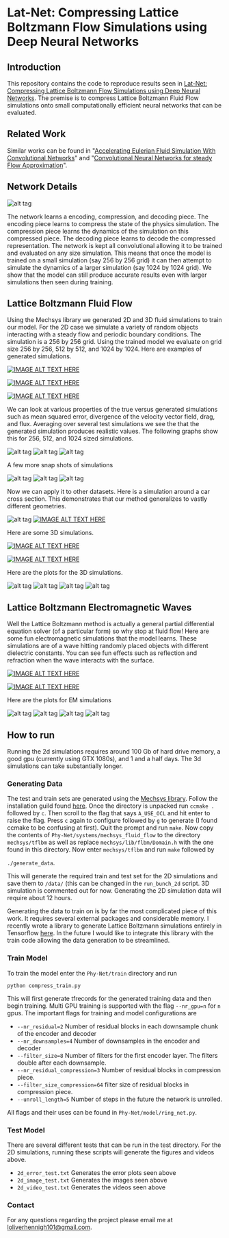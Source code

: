 # Lat-Net: Compressing Lattice Boltzmann Flow Simulations using Deep Neural Networks

## Introduction

This repository contains the code to reproduce results seen in [Lat-Net: Compressing Lattice Boltzmann Flow Simulations using Deep Neural Networks](https://arxiv.org/abs/1705.09036). The premise is to compress Lattice Boltzmann Fluid Flow simulations onto small computationally efficient neural networks that can be evaluated.

## Related Work
Similar works can be found in "[Accelerating Eulerian Fluid Simulation With Convolutional Networks](https://arxiv.org/pdf/1607.03597.pdf)" and "[Convolutional Neural Networks for steady Flow Approximation](https://autodeskresearch.com/publications/convolutional-neural-networks-steady-flow-approximation)".

## Network Details

![alt tag](https://github.com/loliverhennigh/Phy-Net/blob/master/test/figs/fig_1.png)

The network learns a encoding, compression, and decoding piece. The encoding piece learns to compress the state of the physics simulation. The compression piece learns the dynamics of the simulation on this compressed piece. The decoding piece learns to decode the compressed representation. The network is kept all convolutional allowing it to be trained and evaluated on any size simulation. This means that once the model is trained on a small simulation (say 256 by 256 grid) it can then attempt to simulate the dynamics of a larger simulation (say 1024 by 1024 grid). We show that the model can still produce accurate results even with larger simulations then seen during training.

## Lattice Boltzmann Fluid Flow

Using the Mechsys library we generated 2D and 3D fluid simulations to train our model. For the 2D case we simulate a variety of random objects interacting with a steady flow and periodic boundary conditions. The simulation is a 256 by 256 grid. Using the trained model we evaluate on grid size 256 by 256, 512 by 512, and 1024 by 1024. Here are examples of generated simulations.

[![IMAGE ALT TEXT HERE](http://img.youtube.com/vi/Nuf_Jw4fGFk/0.jpg)](https://www.youtube.com/watch?v=Nuf_Jw4fGFk)

[![IMAGE ALT TEXT HERE](http://img.youtube.com/vi/YtsQX9L56Dg/0.jpg)](https://www.youtube.com/watch?v=YtsQX9L56Dg)

[![IMAGE ALT TEXT HERE](http://img.youtube.com/vi/vPrHXMlDW0k/0.jpg)](https://www.youtube.com/watch?v=vPrHXMlDW0k)

We can look at various properties of the true versus generated simulations such as mean squared error, divergence of the velocity vector field, drag, and flux. Averaging over several test simulations we see the that the generated simulation produces realistic values. The following graphs show this for 256, 512, and 1024 sized simulations.

![alt tag](https://github.com/loliverhennigh/Phy-Net/blob/master/test/figs/256x256_2d_error_plot.png)
![alt tag](https://github.com/loliverhennigh/Phy-Net/blob/master/test/figs/512x512_2d_error_plot.png)
![alt tag](https://github.com/loliverhennigh/Phy-Net/blob/master/test/figs/1024x1024_2d_error_plot.png)

A few more snap shots of simulations

![alt tag](https://github.com/loliverhennigh/Phy-Net/blob/master/test/figs/256x256_2d_flow_image.png)
![alt tag](https://github.com/loliverhennigh/Phy-Net/blob/master/test/figs/512x512_2d_flow_image.png)
![alt tag](https://github.com/loliverhennigh/Phy-Net/blob/master/test/figs/1024x1024_2d_flow_image.png)

Now we can apply it to other datasets. Here is a simulation around a car cross section. This demonstrates that our method generalizes to vastly different geometries.

![alt tag](https://github.com/loliverhennigh/Phy-Net/blob/master/test/figs/256x512_2d_flow_image.png)
[![IMAGE ALT TEXT HERE](http://img.youtube.com/vi/bX0_4zjYtHo/0.jpg)](https://www.youtube.com/watch?v=bX0_4zjYtHo)

Here are some 3D simulations.

[![IMAGE ALT TEXT HERE](http://img.youtube.com/vi/ZG_gmkFbE2I/0.jpg)](https://www.youtube.com/watch?v=ZG_gmkFbE2I)


[![IMAGE ALT TEXT HERE](http://img.youtube.com/vi/ilCuHTo0Ul4/0.jpg)](https://www.youtube.com/watch?v=ilCuHTo0Ul4)

Here are the plots for the 3D simulations.

![alt tag](https://github.com/loliverhennigh/Phy-Net/blob/master/test/figs/40x40x160_3d_error_plot.png)
![alt tag](https://github.com/loliverhennigh/Phy-Net/blob/master/test/figs/80x80x320_3d_error_plot.png)
![alt tag](https://github.com/loliverhennigh/Phy-Net/blob/master/test/figs/40x40x160_3d_flow_image.png)
![alt tag](https://github.com/loliverhennigh/Phy-Net/blob/master/test/figs/80x80x320_3d_flow_image.png)



## Lattice Boltzmann Electromagnetic Waves
Well the Lattice Boltzmann method is actually a general partial differential equation solver (of a particular form) so why stop at fluid flow! Here are some fun electromagnetic simulations that the model learns. These simulations are of a wave hitting randomly placed objects with different dielectric constants. You can see fun effects such as reflection and refraction when the wave interacts with the surface.

[![IMAGE ALT TEXT HERE](http://img.youtube.com/vi/s57No66p_40/0.jpg)](https://www.youtube.com/watch?v=s57No66p_40)

[![IMAGE ALT TEXT HERE](http://img.youtube.com/vi/jaYd1YLDzXo/0.jpg)](https://www.youtube.com/watch?v=jaYd1YLDzXo)

Here are the plots for EM simulations


![alt tag](https://github.com/loliverhennigh/Phy-Net/blob/master/test/figs/256x256_2d_em_error_plot.png)
![alt tag](https://github.com/loliverhennigh/Phy-Net/blob/master/test/figs/512x512_2d_em_error_plot.png)
![alt tag](https://github.com/loliverhennigh/Phy-Net/blob/master/test/figs/256x256_2d_em_image.png)
![alt tag](https://github.com/loliverhennigh/Phy-Net/blob/master/test/figs/512x512_2d_em_image.png)

## How to run

Running the 2d simulations requires around 100 Gb of hard drive memory, a good gpu (currently using GTX 1080s), and 1 and a half days. The 3d simulations can take substantially longer.

### Generating Data

The test and train sets are generated using the [Mechsys library](http://mechsys.nongnu.org/index.html). Follow the installation guild found [here](http://mechsys.nongnu.org/installation.html). Once the directory is unpacked run `ccmake .` followed by `c`. Then scroll to the flag that says `A_USE_OCL` and hit enter to raise the flag. Press `c` again to configure followed by `g` to generate (I found ccmake to be confusing at first). Quit the prompt and run `make`. Now copy the contents of `Phy-Net/systems/mechsys_fluid_flow` to the directory `mechsys/tflbm` as well as replace `mechsys/lib/flbm/Domain.h` with the one found in this directory. Now enter `mechsys/tflbm` and run `make` followed by 

`
./generate_data
`. 

This will generate the required train and test set for the 2D simulations and save them to `/data/` (this can be changed in the `run_bunch_2d` script. 3D simulation is commented out for now. Generating the 2D simulation data will require about 12 hours.

Generating the data to train on is by far the most complicated piece of this work. It requires several external packages and considerable memory. I recently wrote a library to generate Lattice Boltzmann simulations entirely in Tensorflow [here](https://github.com/loliverhennigh/Lattice-Boltzmann-fluid-flow-in-Tensorflow). In the future I would like to integrate this library with the train code allowing the data generation to be streamlined.

### Train Model

To train the model enter the `Phy-Net/train` directory and run

`
python compress_train.py
`

This will first generate tfrecords for the generated training data and then begin training. Multi GPU training is supported with the flag `--nr_gpu=n` for `n` gpus. The important flags for training and model configurations are

- `--nr_residual=2` Number of residual blocks in each downsample chunk of the encoder and decoder
- `--nr_downsamples=4` Number of downsamples in the encoder and decoder
- `--filter_size=8` Number of filters for the first encoder layer. The filters double after each downsample.
- `--nr_residual_compression=3` Number of residual blocks in compression piece.
- `--filter_size_compression=64` filter size of residual blocks in compression piece.
- `--unroll_length=5` Number of steps in the future the network is unrolled.

All flags and their uses can be found in `Phy-Net/model/ring_net.py`.

### Test Model

There are several different tests that can be run in the test directory. For the 2D simulations, running these scripts will generate the figures and videos above.

- `2d_error_test.txt` Generates the error plots seen above
- `2d_image_test.txt` Generates the images seen above
- `2d_video_test.txt` Generates the videos seen above

### Contact

For any questions regarding the project please email me at loliverhennigh101@gmail.com.


